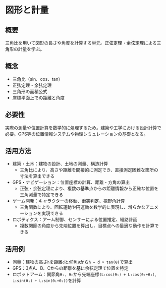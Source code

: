 # 図形と計量

## 概要
三角比を用いて図形の長さや角度を計算する単元。正弦定理・余弦定理による三角形の計量を学ぶ。

## 概念
- 三角比（sin、cos、tan）
- 正弦定理・余弦定理
- 三角形の面積公式
- 座標平面上での距離と角度

## 必要性
実際の測量や位置計算を数学的に処理するため。建築や工学における設計計算で必要。GPS等の位置情報システムや物理シミュレーションの基礎となる。

## 活用方法
- 建築・土木：建物の設計、土地の測量、構造計算
  - 三角比により、高さや距離を間接的に測定でき、直接測定困難な箇所の寸法を算出できる
- GPS・ナビゲーション：位置座標の計算、距離・方角の算出
  - 正弦・余弦定理により、複数の基準点からの距離情報から正確な位置を三角測量で特定できる
- ゲーム開発：キャラクターの移動、衝突判定、視野角計算
  - 三角関数により、回転運動や円運動を数学的に表現し、滑らかなアニメーションを実現できる
- ロボティクス：アーム制御、センサーによる位置推定、経路計画
  - 複数関節の角度から先端位置を算出し、目標点への最適な動作を計算できる

## 活用例
- 測量：建物の高さ`h`を距離`d`と仰角`θ`から`h = d × tan(θ)`で算出
- GPS：3点A、B、Cからの距離を基に余弦定理で位置を特定
- ロボットアーム：関節角`θ₁, θ₂`から先端座標`(L₁cos(θ₁) + L₂cos(θ₁+θ₂), L₁sin(θ₁) + L₂sin(θ₁+θ₂))`を計算